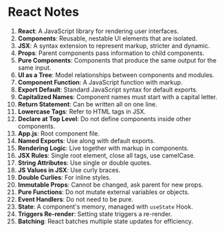# React Notes

1. **React**: A JavaScript library for rendering user interfaces.
2. **Components**: Reusable, nestable UI elements that are isolated.
3. **JSX**: A syntax extension to represent markup, stricter and dynamic.
4. **Props**: Parent components pass information to child components.
5. **Pure Components**: Components that produce the same output for the same input.
6. **UI as a Tree**: Model relationships between components and modules.
7. **Component Function**: A JavaScript function with markup.
8. **Export Default**: Standard JavaScript syntax for default exports.
9. **Capitalized Names**: Component names must start with a capital letter.
10. **Return Statement**: Can be written all on one line.
11. **Lowercase Tags**: Refer to HTML tags in JSX.
12. **Declare at Top Level**: Do not define components inside other components.
13. **App.js**: Root component file.
14. **Named Exports**: Use along with default exports.
15. **Rendering Logic**: Live together with markup in components.
16. **JSX Rules**: Single root element, close all tags, use camelCase.
17. **String Attributes**: Use single or double quotes.
18. **JS Values in JSX**: Use curly braces.
19. **Double Curlies**: For inline styles.
20. **Immutable Props**: Cannot be changed, ask parent for new props.
21. **Pure Functions**: Do not mutate external variables or objects.
22. **Event Handlers**: Do not need to be pure.
23. **State**: A component's memory, managed with `useState` Hook.
24. **Triggers Re-render**: Setting state triggers a re-render.
25. **Batching**: React batches multiple state updates for efficiency.
